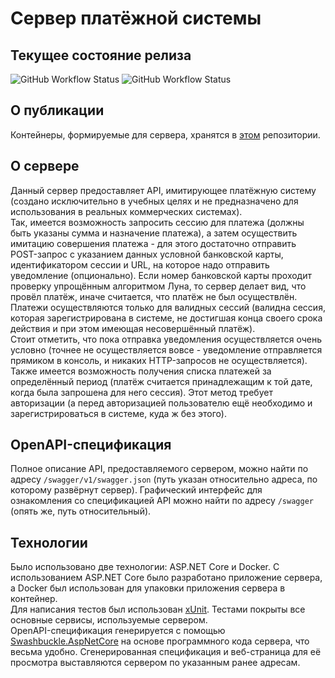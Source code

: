 # Сервер платёжной системы

## Текущее состояние релиза

![GitHub Workflow Status](https://img.shields.io/github/workflow/status/pamugk/PaymentSystem/.NET%20Core?logo=.Net)
![GitHub Workflow Status](https://img.shields.io/github/workflow/status/pamugk/PaymentSystem/Docker?label=docker%20build&logo=Docker)

## О публикации

Контейнеры, формируемые для сервера, хранятся в [этом](https://hub.docker.com/repository/docker/pamugk/paymentsystem "Ссылка на репозиторий DockerHub") репозитории.  

## О сервере

Данный сервер предоставляет API, имитирующее платёжную систему (создано исключительно в учебных целях и не предназначено для использования в реальных коммерческих системах).  
Так, имеется возможность запросить сессию для платежа (должны быть указаны сумма и назначение платежа), а затем осуществить имитацию совершения платежа - для этого достаточно отправить POST-запрос с указанием данных условной банковской карты, идентификатором сессии и URL, на которое надо отправить уведомление (опционально). Если номер банковской карты проходит проверку упрощённым алгоритмом Луна, то сервер делает вид, что провёл платёж, иначе считается, что платёж не был осуществлён. Платежи осуществляются только для валидных сессий (валидна сессия, которая зарегистрирована в системе, не достигшая конца своего срока действия и при этом имеющая несовершённый платёж).  
Стоит отметить, что пока отправка уведомления осуществляется очень условно (точнее не осуществляется вовсе - уведомление отправляется прямиком в консоль, и никаких HTTP-запросов не осуществляется).  
Также имеется возможность получения списка платежей за определённый период (платёж считается принадлежащим к той дате, когда была запрошена для него сессия). Этот метод требует авторизации (а перед авторизацией пользователю ещё необходимо и зарегистрироваться в системе, куда ж без этого).  

## OpenAPI-спецификация

Полное описание API, предоставляемого сервером, можно найти по адресу `/swagger/v1/swagger.json` (путь указан относительно адреса, по которому развёрнут сервер). Графический интерфейс для ознакомления со спецификацией API можно найти по адресу `/swagger` (опять же, путь относительный).

## Технологии

Было использовано две технологии: ASP.NET Core и Docker. С использованием ASP.NET Core было разработано приложение сервера, а Docker был использован для упаковки приложения сервера в контейнер.  
Для написания тестов был использован [xUnit](https://xunit.net/ "Сайт xUnit"). Тестами покрыты все основные сервисы, используемые сервером.  
OpenAPI-спецификация генерируется с помощью [Swashbuckle.AspNetCore](https://github.com/domaindrivendev/Swashbuckle.AspNetCore "Репозиторий Swashbuckle.AspNetCore") на основе программного кода сервера, что весьма удобно. Сгенерированная спецификация и веб-страница для её просмотра выставляются сервером по указанным ранее адресам.
